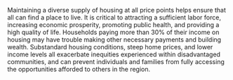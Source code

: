 Maintaining a diverse supply of housing at all price points helps ensure that all can find a place to live. It is critical to attracting a sufficient labor force, increasing economic prosperity, promoting public health, and providing a high quality of life. Households paying more than 30% of their income on housing may have trouble making other necessary payments and building wealth. Substandard housing conditions, steep home prices, and lower income levels all exacerbate inequities experienced within disadvantaged communities, and can prevent individuals and families from fully accessing the opportunities afforded to others in the region.
